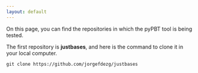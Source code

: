 ```yaml
---
layout: default
---
```


On this page, you can find the repositories in which the pyPBT tool is being tested.

The first repository is **justbases**, and here is the command to clone it in your local computer.

```
git clone https://github.com/jorgefdezg/justbases
```
